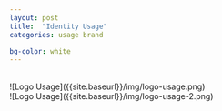 ```yaml
---
layout: post
title:  "Identity Usage"
categories: usage brand

bg-color: white
---
```


<br/>
![Logo Usage]({{site.baseurl}}/img/logo-usage.png)

<br/>
![Logo Usage]({{site.baseurl}}/img/logo-usage-2.png)